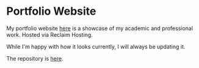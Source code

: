 # Portfolio Website

My portfolio website [here](https://www.alexanderneville.com/portfolio/) is a showcase of my academic and professional work. Hosted via Reclaim Hosting. 

While I'm happy with how it looks currently, I will always be updating it. 

The repository is [here](https://github.com/MasqueradeOfSilence/portfolio-site). 
